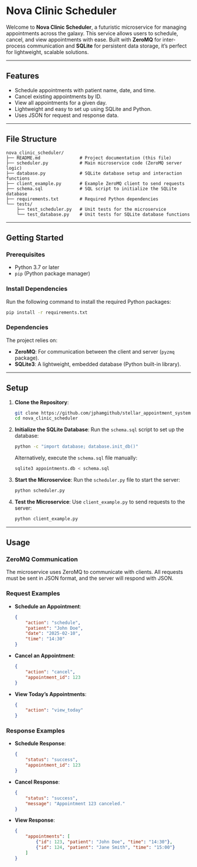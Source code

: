 
# **Nova Clinic Scheduler**

Welcome to **Nova Clinic Scheduler**, a futuristic microservice for managing appointments across the galaxy. This service allows users to schedule, cancel, and view appointments with ease. Built with **ZeroMQ** for inter-process communication and **SQLite** for persistent data storage, it’s perfect for lightweight, scalable solutions.

---

## **Features**
- Schedule appointments with patient name, date, and time.
- Cancel existing appointments by ID.
- View all appointments for a given day.
- Lightweight and easy to set up using SQLite and Python.
- Uses JSON for request and response data.

---

## **File Structure**
```plaintext
nova_clinic_scheduler/
├── README.md               # Project documentation (this file)
├── scheduler.py            # Main microservice code (ZeroMQ server logic)
├── database.py             # SQLite database setup and interaction functions
├── client_example.py       # Example ZeroMQ client to send requests
├── schema.sql              # SQL script to initialize the SQLite database
├── requirements.txt        # Required Python dependencies
└── tests/
    ├── test_scheduler.py   # Unit tests for the microservice
    └── test_database.py    # Unit tests for SQLite database functions
```

---

## **Getting Started**

### **Prerequisites**
- Python 3.7 or later
- `pip` (Python package manager)

### **Install Dependencies**
Run the following command to install the required Python packages:
```bash
pip install -r requirements.txt
```

### **Dependencies**
The project relies on:
- **ZeroMQ**: For communication between the client and server (`pyzmq` package).
- **SQLite3**: A lightweight, embedded database (Python built-in library).

---

## **Setup**

1. **Clone the Repository**:
   ```bash
   git clone https://github.com/jphamgithub/stellar_appointment_system.git
   cd nova_clinic_scheduler
   ```

2. **Initialize the SQLite Database**:
   Run the `schema.sql` script to set up the database:
   ```bash
   python -c "import database; database.init_db()"
   ```

   Alternatively, execute the `schema.sql` file manually:
   ```bash
   sqlite3 appointments.db < schema.sql
   ```

3. **Start the Microservice**:
   Run the `scheduler.py` file to start the server:
   ```bash
   python scheduler.py
   ```

4. **Test the Microservice**:
   Use `client_example.py` to send requests to the server:
   ```bash
   python client_example.py
   ```

---

## **Usage**

### **ZeroMQ Communication**
The microservice uses ZeroMQ to communicate with clients. All requests must be sent in JSON format, and the server will respond with JSON.

### **Request Examples**
- **Schedule an Appointment**:
    ```json
    {
        "action": "schedule",
        "patient": "John Doe",
        "date": "2025-02-10",
        "time": "14:30"
    }
    ```

- **Cancel an Appointment**:
    ```json
    {
        "action": "cancel",
        "appointment_id": 123
    }
    ```

- **View Today’s Appointments**:
    ```json
    {
        "action": "view_today"
    }
    ```

### **Response Examples**
- **Schedule Response**:
    ```json
    {
        "status": "success",
        "appointment_id": 123
    }
    ```

- **Cancel Response**:
    ```json
    {
        "status": "success",
        "message": "Appointment 123 canceled."
    }
    ```

- **View Response**:
    ```json
    {
        "appointments": [
            {"id": 123, "patient": "John Doe", "time": "14:30"},
            {"id": 124, "patient": "Jane Smith", "time": "15:00"}
        ]
    }
    ```
